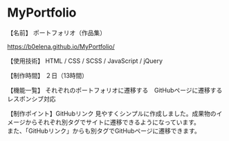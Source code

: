 # MyPortfolio
【名前】
ポートフォリオ（作品集）

https://b0elena.github.io/MyPortfolio/

【使用技術】
HTML / CSS / SCSS / JavaScript / jQuery

【制作時間】
２日（13時間）

【機能一覧】
それぞれのポートフォリオに遷移する　GitHubページに遷移する　レスポンシブ対応

【制作ポイント】GitHubリンク
見やすくシンプルに作成しました。成果物のイメージからそれぞれ別タグでサイトに遷移できるようになっています。 <br>
また、「GitHubリンク」からも別タグでGitHubページに遷移できます。 
